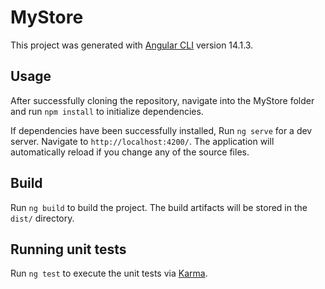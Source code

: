 # MyStore

This project was generated with [Angular CLI](https://github.com/angular/angular-cli) version 14.1.3.

## Usage

After successfully cloning the repository, navigate into the MyStore folder and run `npm install` to initialize dependencies.

If dependencies have been successfully installed, Run `ng serve` for a dev server. Navigate to `http://localhost:4200/`. The application will automatically reload if you change any of the source files.

## Build

Run `ng build` to build the project. The build artifacts will be stored in the `dist/` directory.

## Running unit tests

Run `ng test` to execute the unit tests via [Karma](https://karma-runner.github.io).
